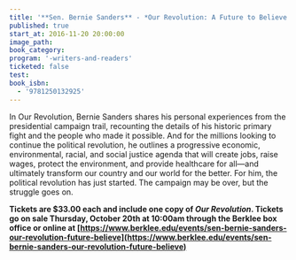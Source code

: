 ```yaml
---
title: '**Sen. Bernie Sanders** - *Our Revolution: A Future to Believe In*'
published: true
start_at: 2016-11-20 20:00:00
image_path:
book_category:
program: '-writers-and-readers'
ticketed: false
test:
book_isbn:
  - '9781250132925'
---
```



In Our Revolution, Bernie Sanders shares his personal experiences from the presidential campaign trail, recounting the details of his historic primary fight and the people who made it possible. And for the millions looking to continue the political revolution, he outlines a progressive economic, environmental, racial, and social justice agenda that will create jobs, raise wages, protect the environment, and provide healthcare for all—and ultimately transform our country and our world for the better. For him, the political revolution has just started. The campaign may be over, but the struggle goes on.

**Tickets are $33.00 each and include one copy of&nbsp;*Our Revolution*. Tickets go on sale Thursday, October 20th at 10:00am through the Berklee box office or online at&nbsp;[https://www.berklee.edu/events/sen-bernie-sanders-our-revolution-future-believe](https://www.berklee.edu/events/sen-bernie-sanders-our-revolution-future-believe)**